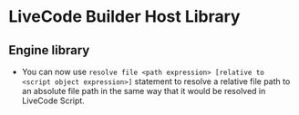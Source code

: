 # LiveCode Builder Host Library
## Engine library

* You can now use `resolve file <path expression> [relative to <script object expression>]`
statement to resolve a relative file path to an absolute file path in the same
way that it would be resolved in LiveCode Script.